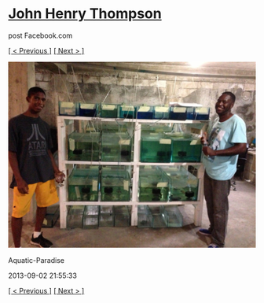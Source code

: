 # [John Henry Thompson](../README.md)
post Facebook.com

[[ < Previous ]](2013-09-02-9.md) [[ Next > ]](2013-09-02-11.md)

[![](../media/2013-09-02/Aquatic-Paradise-9.jpg)](../README.md)

Aquatic-Paradise

2013-09-02 21:55:33

[[ < Previous ]](2013-09-02-9.md) [[ Next > ]](2013-09-02-11.md)